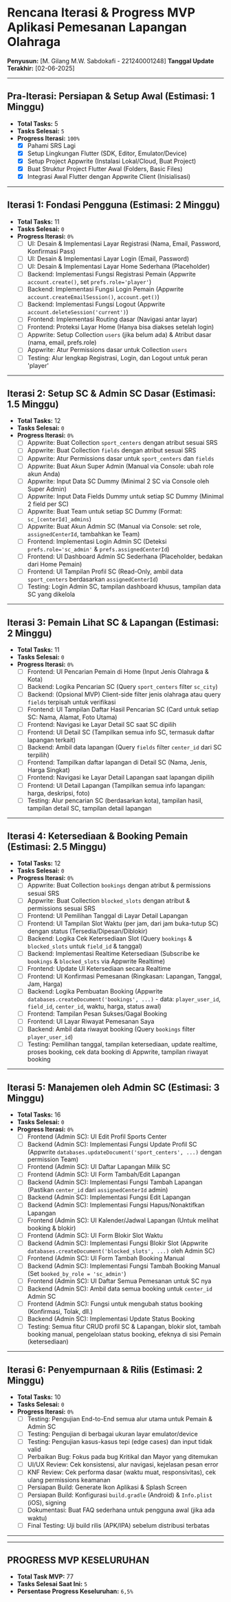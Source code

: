 # Rencana Iterasi & Progress MVP Aplikasi Pemesanan Lapangan Olahraga

**Penyusun:** [M. Gilang M.W. Sabdokafi - 221240001248]
**Tanggal Update Terakhir:** [02-06-2025]

---

## Pra-Iterasi: Persiapan & Setup Awal (Estimasi: 1 Minggu)
*   **Total Tasks:** 5
*   **Tasks Selesai:** `5`
*   **Progress Iterasi:** `100%` 
    *   [X] Pahami SRS Lagi
    *   [X] Setup Lingkungan Flutter (SDK, Editor, Emulator/Device)
    *   [X] Setup Project Appwrite (Instalasi Lokal/Cloud, Buat Project)
    *   [X] Buat Struktur Project Flutter Awal (Folders, Basic Files)
    *   [X] Integrasi Awal Flutter dengan Appwrite Client (Inisialisasi)

---

## Iterasi 1: Fondasi Pengguna (Estimasi: 2 Minggu)
*   **Total Tasks:** 11
*   **Tasks Selesai:** `0`
*   **Progress Iterasi:** `0%`
    *   [ ] UI: Desain & Implementasi Layar Registrasi (Nama, Email, Password, Konfirmasi Pass)
    *   [ ] UI: Desain & Implementasi Layar Login (Email, Password)
    *   [ ] UI: Desain & Implementasi Layar Home Sederhana (Placeholder)
    *   [ ] Backend: Implementasi Fungsi Registrasi Pemain (Appwrite `account.create()`, set `prefs.role='player'`)
    *   [ ] Backend: Implementasi Fungsi Login Pemain (Appwrite `account.createEmailSession()`, `account.get()`)
    *   [ ] Backend: Implementasi Fungsi Logout (Appwrite `account.deleteSession('current')`)
    *   [ ] Frontend: Implementasi Routing dasar (Navigasi antar layar)
    *   [ ] Frontend: Proteksi Layar Home (Hanya bisa diakses setelah login)
    *   [ ] Appwrite: Setup Collection `users` (jika belum ada) & Atribut dasar (nama, email, prefs.role)
    *   [ ] Appwrite: Atur Permissions dasar untuk Collection `users`
    *   [ ] Testing: Alur lengkap Registrasi, Login, dan Logout untuk peran 'player'

---

## Iterasi 2: Setup SC & Admin SC Dasar (Estimasi: 1.5 Minggu)
*   **Total Tasks:** 12
*   **Tasks Selesai:** `0`
*   **Progress Iterasi:** `0%` 
    *   [ ] Appwrite: Buat Collection `sport_centers` dengan atribut sesuai SRS
    *   [ ] Appwrite: Buat Collection `fields` dengan atribut sesuai SRS
    *   [ ] Appwrite: Atur Permissions dasar untuk `sport_centers` dan `fields`
    *   [ ] Appwrite: Buat Akun Super Admin (Manual via Console: ubah role akun Anda)
    *   [ ] Appwrite: Input Data SC Dummy (Minimal 2 SC via Console oleh Super Admin)
    *   [ ] Appwrite: Input Data Fields Dummy untuk setiap SC Dummy (Minimal 2 field per SC)
    *   [ ] Appwrite: Buat Team untuk setiap SC Dummy (Format: `sc_[centerId]_admins`)
    *   [ ] Appwrite: Buat Akun Admin SC (Manual via Console: set role, `assignedCenterId`, tambahkan ke Team)
    *   [ ] Frontend: Implementasi Login Admin SC (Deteksi `prefs.role='sc_admin'` & `prefs.assignedCenterId`)
    *   [ ] Frontend: UI Dashboard Admin SC Sederhana (Placeholder, bedakan dari Home Pemain)
    *   [ ] Frontend: UI Tampilan Profil SC (Read-Only, ambil data `sport_centers` berdasarkan `assignedCenterId`)
    *   [ ] Testing: Login Admin SC, tampilan dashboard khusus, tampilan data SC yang dikelola

---

## Iterasi 3: Pemain Lihat SC & Lapangan (Estimasi: 2 Minggu)
*   **Total Tasks:** 11
*   **Tasks Selesai:** `0`
*   **Progress Iterasi:** `0%` 
    *   [ ] Frontend: UI Pencarian Pemain di Home (Input Jenis Olahraga & Kota)
    *   [ ] Backend: Logika Pencarian SC (Query `sport_centers` filter `sc_city`)
    *   [ ] Backend: (Opsional MVP) Client-side filter jenis olahraga atau query `fields` terpisah untuk verifikasi
    *   [ ] Frontend: UI Tampilan Daftar Hasil Pencarian SC (Card untuk setiap SC: Nama, Alamat, Foto Utama)
    *   [ ] Frontend: Navigasi ke Layar Detail SC saat SC dipilih
    *   [ ] Frontend: UI Detail SC (Tampilkan semua info SC, termasuk daftar lapangan terkait)
    *   [ ] Backend: Ambil data lapangan (Query `fields` filter `center_id` dari SC terpilih)
    *   [ ] Frontend: Tampilkan daftar lapangan di Detail SC (Nama, Jenis, Harga Singkat)
    *   [ ] Frontend: Navigasi ke Layar Detail Lapangan saat lapangan dipilih
    *   [ ] Frontend: UI Detail Lapangan (Tampilkan semua info lapangan: harga, deskripsi, foto)
    *   [ ] Testing: Alur pencarian SC (berdasarkan kota), tampilan hasil, tampilan detail SC, tampilan detail lapangan

---

## Iterasi 4: Ketersediaan & Booking Pemain (Estimasi: 2.5 Minggu)
*   **Total Tasks:** 12
*   **Tasks Selesai:** `0`
*   **Progress Iterasi:** `0%` 
    *   [ ] Appwrite: Buat Collection `bookings` dengan atribut & permissions sesuai SRS
    *   [ ] Appwrite: Buat Collection `blocked_slots` dengan atribut & permissions sesuai SRS
    *   [ ] Frontend: UI Pemilihan Tanggal di Layar Detail Lapangan
    *   [ ] Frontend: UI Tampilan Slot Waktu (per jam, dari jam buka-tutup SC) dengan status (Tersedia/Dipesan/Diblokir)
    *   [ ] Backend: Logika Cek Ketersediaan Slot (Query `bookings` & `blocked_slots` untuk `field_id` & tanggal)
    *   [ ] Backend: Implementasi Realtime Ketersediaan (Subscribe ke `bookings` & `blocked_slots` via Appwrite Realtime)
    *   [ ] Frontend: Update UI Ketersediaan secara Realtime
    *   [ ] Frontend: UI Konfirmasi Pemesanan (Ringkasan: Lapangan, Tanggal, Jam, Harga)
    *   [ ] Backend: Logika Pembuatan Booking (Appwrite `databases.createDocument('bookings', ...)` - data: `player_user_id`, `field_id`, `center_id`, waktu, harga, status awal)
    *   [ ] Frontend: Tampilan Pesan Sukses/Gagal Booking
    *   [ ] Frontend: UI Layar Riwayat Pemesanan Saya
    *   [ ] Backend: Ambil data riwayat booking (Query `bookings` filter `player_user_id`)
    *   [ ] Testing: Pemilihan tanggal, tampilan ketersediaan, update realtime, proses booking, cek data booking di Appwrite, tampilan riwayat booking

---

## Iterasi 5: Manajemen oleh Admin SC (Estimasi: 3 Minggu)
*   **Total Tasks:** 16
*   **Tasks Selesai:** `0`
*   **Progress Iterasi:** `0%` 
    *   [ ] Frontend (Admin SC): UI Edit Profil Sports Center
    *   [ ] Backend (Admin SC): Implementasi Fungsi Update Profil SC (Appwrite `databases.updateDocument('sport_centers', ...)` dengan permission Team)
    *   [ ] Frontend (Admin SC): UI Daftar Lapangan Milik SC
    *   [ ] Frontend (Admin SC): UI Form Tambah/Edit Lapangan
    *   [ ] Backend (Admin SC): Implementasi Fungsi Tambah Lapangan (Pastikan `center_id` dari `assignedCenterId` admin)
    *   [ ] Backend (Admin SC): Implementasi Fungsi Edit Lapangan
    *   [ ] Backend (Admin SC): Implementasi Fungsi Hapus/Nonaktifkan Lapangan
    *   [ ] Frontend (Admin SC): UI Kalender/Jadwal Lapangan (Untuk melihat booking & blokir)
    *   [ ] Frontend (Admin SC): UI Form Blokir Slot Waktu
    *   [ ] Backend (Admin SC): Implementasi Fungsi Blokir Slot (Appwrite `databases.createDocument('blocked_slots', ...)` oleh Admin SC)
    *   [ ] Frontend (Admin SC): UI Form Tambah Booking Manual
    *   [ ] Backend (Admin SC): Implementasi Fungsi Tambah Booking Manual (Set `booked_by_role = 'sc_admin'`)
    *   [ ] Frontend (Admin SC): UI Daftar Semua Pemesanan untuk SC nya
    *   [ ] Backend (Admin SC): Ambil data semua booking untuk `center_id` Admin SC
    *   [ ] Frontend (Admin SC): Fungsi untuk mengubah status booking (Konfirmasi, Tolak, dll.)
    *   [ ] Backend (Admin SC): Implementasi Update Status Booking
    *   [ ] Testing: Semua fitur CRUD profil SC & Lapangan, blokir slot, tambah booking manual, pengelolaan status booking, efeknya di sisi Pemain (ketersediaan)

---

## Iterasi 6: Penyempurnaan & Rilis (Estimasi: 2 Minggu)
*   **Total Tasks:** 10
*   **Tasks Selesai:** `0`
*   **Progress Iterasi:** `0%` 
    *   [ ] Testing: Pengujian End-to-End semua alur utama untuk Pemain & Admin SC
    *   [ ] Testing: Pengujian di berbagai ukuran layar emulator/device
    *   [ ] Testing: Pengujian kasus-kasus tepi (edge cases) dan input tidak valid
    *   [ ] Perbaikan Bug: Fokus pada bug Kritikal dan Mayor yang ditemukan
    *   [ ] UI/UX Review: Cek konsistensi, alur navigasi, kejelasan pesan error
    *   [ ] KNF Review: Cek performa dasar (waktu muat, responsivitas), cek ulang permissions keamanan
    *   [ ] Persiapan Build: Generate Ikon Aplikasi & Splash Screen
    *   [ ] Persiapan Build: Konfigurasi `build.gradle` (Android) & `Info.plist` (iOS), signing
    *   [ ] Dokumentasi: Buat FAQ sederhana untuk pengguna awal (jika ada waktu)
    *   [ ] Final Testing: Uji build rilis (APK/IPA) sebelum distribusi terbatas

---
---

## **PROGRESS MVP KESELURUHAN**

*   **Total Task MVP:** 77
*   **Tasks Selesai Saat Ini:** `5`
*   **Persentase Progress Keseluruhan:** `6,5%`
